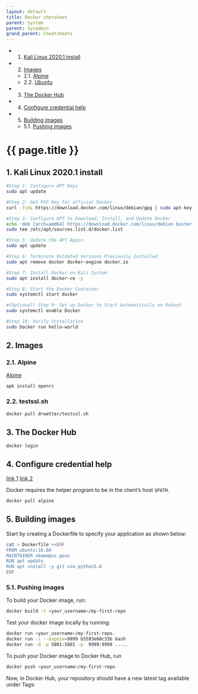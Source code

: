 ```yaml
---
layout: default
title: Docker chetsheet
parent: System
parent: Sysadmin
grand_parent: Cheatsheets
---
```


<!-- vscode-markdown-toc -->
* 1. [Kali Linux 2020.1 install](#KaliLinux2020.1install)
* 2. [Images](#Images)
	* 2.1. [Alpine](#Alpine)
	* 2.2. [Ubuntu](#Ubuntu)
* 3. [The Docker Hub](#TheDockerHub)
* 4. [Configure credential help](#Configurecredentialhelp)
* 5. [Building images](#Buildingimages)
	* 5.1. [Pushing images](#Pushingimages)

<!-- vscode-markdown-toc-config
	numbering=true
	autoSave=true
	/vscode-markdown-toc-config -->
<!-- /vscode-markdown-toc -->

# {{ page.title }}

##  1. <a name='KaliLinux2020.1install'></a>Kali Linux 2020.1 install

```bash
#Step 1: Configure APT Keys
sudo apt update

#Step 2: Get PGP Key for official Docker
curl -fsSL https://download.docker.com/linux/debian/gpg | sudo apt-key add -

#Step 3: Configure APT to Download, Install, and Update Docker
echo 'deb [arch=amd64] https://download.docker.com/linux/debian buster stable' |
sudo tee /etc/apt/sources.list.d/docker.list

#Step 5: Update the APT Again
sudo apt update

#Step 6: Terminate Outdated Versions Previously Installed
sudo apt remove docker docker-engine docker.io

#Step 7: Install Docker on Kali System
sudo apt install docker-ce -y

#Step 8: Start the Docker Container
sudo systemctl start docker

#(Optional) Step 9: Set up Docker to Start Automatically on Reboot
sudo systemctl enable Docker

#Step 10: Verify Installation
sudo Docker run hello-world
```

##  2. <a name='Images'></a>Images

###  2.1. <a name='Alpine'></a>Alpine

[Alpine](https://wiki.alpinelinux.org/wiki/Alpine_Linux_Init_System)

```sh
apk install openrc
```
###  2.2. <a name='testssl.sh'></a>testssl.sh

```sh
docker pull drwetter/testssl.sh
```

##  3. <a name='TheDockerHub'></a>The Docker Hub

```
docker login
```

##  4. <a name='Configurecredentialhelp'></a>Configure credential help

[link 1](https://github.com/docker/docker-credential-helpers/)
[link 2](https://docs.docker.com/engine/reference/commandline/login/#credentials-store)

Docker requires the helper program to be in the client’s host `$PATH`.

```sh
docker pull alpine
```

##  5. <a name='Buildingimages'></a>Building images

Start by creating a Dockerfile to specify your application as shown below:

```sh
cat > Dockerfile <<EOF
FROM ubuntu:16.04
MAINTAINER obama@us.gouv
RUN apt update
RUN apt install -y git vim python3.8
EOF
```

###  5.1. <a name='Pushingimages'></a>Pushing images

To build your Docker image, run:

```sh
docker build -t <your_username>/my-first-repo 
```

Test your docker image locally by running:
```sh
docker run <your_username>/my-first-repo.
docker run -i --expose=9999 b5593e60c33b bash
docker run -d -p 5801:5801 -p  9999:9999 .....
```

To push your Docker image to Docker Hub, run 
```sh
docker push <your_username>/my-first-repo 
```

Now, in Docker Hub, your repository should have a new latest tag available under Tags:
